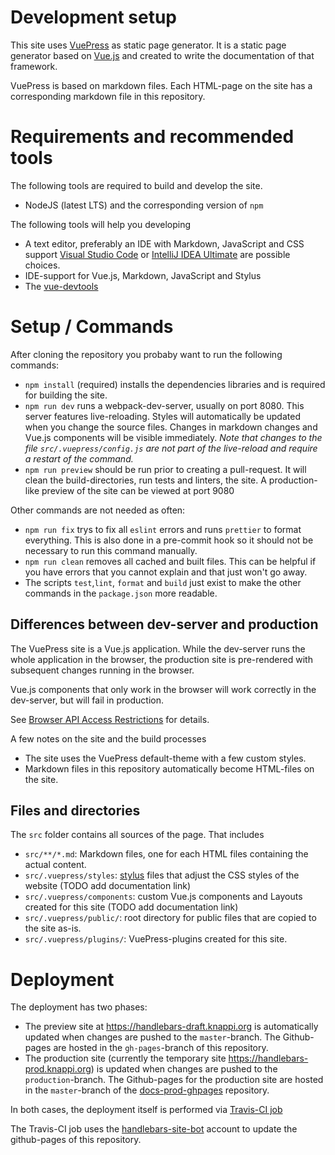 # Development setup

This site uses [VuePress](https://v1.vuepress.vuejs.org/) as static page generator. It is a static page generator based
on [Vue.js](https://vuejs.org/) and created to write the documentation of that framework.

VuePress is based on markdown files. Each HTML-page on the site has a corresponding markdown file in this repository.

# Requirements and recommended tools

The following tools are required to build and develop the site.

- NodeJS (latest LTS) and the corresponding version of `npm`

The following tools will help you developing

- A text editor, preferably an IDE with Markdown, JavaScript and CSS support
  [Visual Studio Code](https://code.visualstudio.com/) or
  [IntelliJ IDEA Ultimate](https://www.jetbrains.com/idea/download/) are possible choices.
- IDE-support for Vue.js, Markdown, JavaScript and Stylus
- The [vue-devtools](https://github.com/vuejs/vue-devtools)

# Setup / Commands

After cloning the repository you probaby want to run the following commands:

- `npm install` (required) installs the dependencies libraries and is required for building the site.
- `npm run dev` runs a webpack-dev-server, usually on port 8080. This server features live-reloading. Styles will
  automatically be updated when you change the source files. Changes in markdown changes and Vue.js components will be
  visible immediately. _Note that changes to the file `src/.vuepress/config.js` are not part of the live-reload and
  require a restart of the command._
- `npm run preview` should be run prior to creating a pull-request. It will clean the build-directories, run tests and
  linters, the site. A production-like preview of the site can be viewed at port 9080

Other commands are not needed as often:

- `npm run fix` trys to fix all `eslint` errors and runs `prettier` to format everything. This is also done in a
  pre-commit hook so it should not be necessary to run this command manually.
- `npm run clean` removes all cached and built files. This can be helpful if you have errors that you cannot explain and
  that just won't go away.
- The scripts `test`,`lint`, `format` and `build` just exist to make the other commands in the `package.json` more
  readable.

## Differences between dev-server and production

The VuePress site is a Vue.js application. While the dev-server runs the whole application in the browser, the
production site is pre-rendered with subsequent changes running in the browser.

Vue.js components that only work in the browser will work correctly in the dev-server, but will fail in production.

See
[Browser API Access Restrictions](https://v1.vuepress.vuejs.org/guide/using-vue.html#browser-api-access-restrictions)
for details.

A few notes on the site and the build processes

- The site uses the VuePress default-theme with a few custom styles.
- Markdown files in this repository automatically become HTML-files on the site.

## Files and directories

The `src` folder contains all sources of the page. That includes

- `src/**/*.md`: Markdown files, one for each HTML files containing the actual content.
- `src/.vuepress/styles`: [stylus](http://stylus-lang.com/) files that adjust the CSS styles of the website (TODO add
  documentation link)
- `src/.vuepress/components`: custom Vue.js components and Layouts created for this site (TODO add documentation link)
- `src/.vuepress/public/`: root directory for public files that are copied to the site as-is.
- `src/.vuepress/plugins/`: VuePress-plugins created for this site.

# Deployment

The deployment has two phases:

- The preview site at https://handlebars-draft.knappi.org is automatically updated when changes are pushed to the
  `master`-branch. The Github-pages are hosted in the `gh-pages`-branch of this repository.
- The production site (currently the temporary site https://handlebars-prod.knappi.org) is updated when changes are
  pushed to the `production`-branch. The Github-pages for the production site are hosted in the `master`-branch of the
  [docs-prod-ghpages](https://github.com/handlebars-lang/docs-prod-ghpages) repository.

In both cases, the deployment itself is performed via [Travis-CI job](https://travis-ci.org/handlebars-lang/docs)

The Travis-CI job uses the [handlebars-site-bot](https://github.com/handlebars-site-bot) account to update the
github-pages of this repository.
